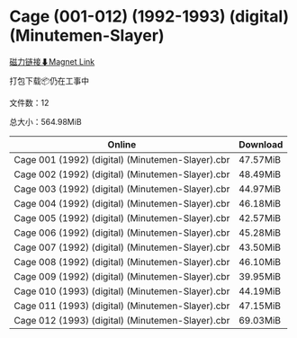 # Cage (001-012) (1992-1993) (digital) (Minutemen-Slayer)

[磁力链接⬇Magnet Link](magnet:?xt=urn:btih:2c140685b575598da681e36c322818cb979eaaf0&dn=Cage%20%28001-012%29%20%281992-1993%29%20%28digital%29%20%28Minutemen-Slayer%29)

打包下载📦仍在工事中

文件数：12

总大小：564.98MiB

Online | Download
--- | ---
Cage 001 (1992) (digital) (Minutemen-Slayer).cbr | 47.57MiB
Cage 002 (1992) (digital) (Minutemen-Slayer).cbr | 48.49MiB
Cage 003 (1992) (digital) (Minutemen-Slayer).cbr | 44.97MiB
Cage 004 (1992) (digital) (Minutemen-Slayer).cbr | 46.18MiB
Cage 005 (1992) (digital) (Minutemen-Slayer).cbr | 42.57MiB
Cage 006 (1992) (digital) (Minutemen-Slayer).cbr | 45.28MiB
Cage 007 (1992) (digital) (Minutemen-Slayer).cbr | 43.50MiB
Cage 008 (1992) (digital) (Minutemen-Slayer).cbr | 46.10MiB
Cage 009 (1992) (digital) (Minutemen-Slayer).cbr | 39.95MiB
Cage 010 (1993) (digital) (Minutemen-Slayer).cbr | 44.19MiB
Cage 011 (1993) (digital) (Minutemen-Slayer).cbr | 47.15MiB
Cage 012 (1993) (digital) (Minutemen-Slayer).cbr | 69.03MiB